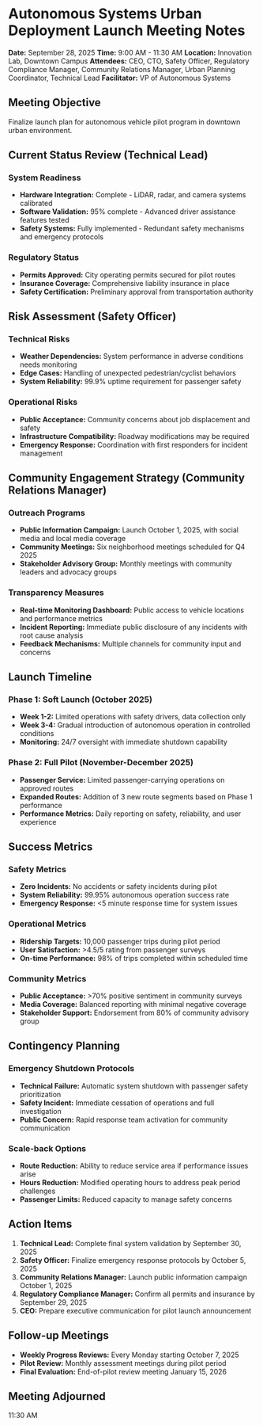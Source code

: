 # Autonomous Systems Urban Deployment Launch Meeting Notes

**Date:** September 28, 2025
**Time:** 9:00 AM - 11:30 AM
**Location:** Innovation Lab, Downtown Campus
**Attendees:** CEO, CTO, Safety Officer, Regulatory Compliance Manager, Community Relations Manager, Urban Planning Coordinator, Technical Lead
**Facilitator:** VP of Autonomous Systems

## Meeting Objective

Finalize launch plan for autonomous vehicle pilot program in downtown urban environment.

## Current Status Review (Technical Lead)

### System Readiness
- **Hardware Integration:** Complete - LiDAR, radar, and camera systems calibrated
- **Software Validation:** 95% complete - Advanced driver assistance features tested
- **Safety Systems:** Fully implemented - Redundant safety mechanisms and emergency protocols

### Regulatory Status
- **Permits Approved:** City operating permits secured for pilot routes
- **Insurance Coverage:** Comprehensive liability insurance in place
- **Safety Certification:** Preliminary approval from transportation authority

## Risk Assessment (Safety Officer)

### Technical Risks
- **Weather Dependencies:** System performance in adverse conditions needs monitoring
- **Edge Cases:** Handling of unexpected pedestrian/cyclist behaviors
- **System Reliability:** 99.9% uptime requirement for passenger safety

### Operational Risks
- **Public Acceptance:** Community concerns about job displacement and safety
- **Infrastructure Compatibility:** Roadway modifications may be required
- **Emergency Response:** Coordination with first responders for incident management

## Community Engagement Strategy (Community Relations Manager)

### Outreach Programs
- **Public Information Campaign:** Launch October 1, 2025, with social media and local media coverage
- **Community Meetings:** Six neighborhood meetings scheduled for Q4 2025
- **Stakeholder Advisory Group:** Monthly meetings with community leaders and advocacy groups

### Transparency Measures
- **Real-time Monitoring Dashboard:** Public access to vehicle locations and performance metrics
- **Incident Reporting:** Immediate public disclosure of any incidents with root cause analysis
- **Feedback Mechanisms:** Multiple channels for community input and concerns

## Launch Timeline

### Phase 1: Soft Launch (October 2025)
- **Week 1-2:** Limited operations with safety drivers, data collection only
- **Week 3-4:** Gradual introduction of autonomous operation in controlled conditions
- **Monitoring:** 24/7 oversight with immediate shutdown capability

### Phase 2: Full Pilot (November-December 2025)
- **Passenger Service:** Limited passenger-carrying operations on approved routes
- **Expanded Routes:** Addition of 3 new route segments based on Phase 1 performance
- **Performance Metrics:** Daily reporting on safety, reliability, and user experience

## Success Metrics

### Safety Metrics
- **Zero Incidents:** No accidents or safety incidents during pilot
- **System Reliability:** 99.95% autonomous operation success rate
- **Emergency Response:** <5 minute response time for system issues

### Operational Metrics
- **Ridership Targets:** 10,000 passenger trips during pilot period
- **User Satisfaction:** >4.5/5 rating from passenger surveys
- **On-time Performance:** 98% of trips completed within scheduled time

### Community Metrics
- **Public Acceptance:** >70% positive sentiment in community surveys
- **Media Coverage:** Balanced reporting with minimal negative coverage
- **Stakeholder Support:** Endorsement from 80% of community advisory group

## Contingency Planning

### Emergency Shutdown Protocols
- **Technical Failure:** Automatic system shutdown with passenger safety prioritization
- **Safety Incident:** Immediate cessation of operations and full investigation
- **Public Concern:** Rapid response team activation for community communication

### Scale-back Options
- **Route Reduction:** Ability to reduce service area if performance issues arise
- **Hours Reduction:** Modified operating hours to address peak period challenges
- **Passenger Limits:** Reduced capacity to manage safety concerns

## Action Items

1. **Technical Lead:** Complete final system validation by September 30, 2025
2. **Safety Officer:** Finalize emergency response protocols by October 5, 2025
3. **Community Relations Manager:** Launch public information campaign October 1, 2025
4. **Regulatory Compliance Manager:** Confirm all permits and insurance by September 29, 2025
5. **CEO:** Prepare executive communication for pilot launch announcement

## Follow-up Meetings

- **Weekly Progress Reviews:** Every Monday starting October 7, 2025
- **Pilot Review:** Monthly assessment meetings during pilot period
- **Final Evaluation:** End-of-pilot review meeting January 15, 2026

## Meeting Adjourned

11:30 AM
